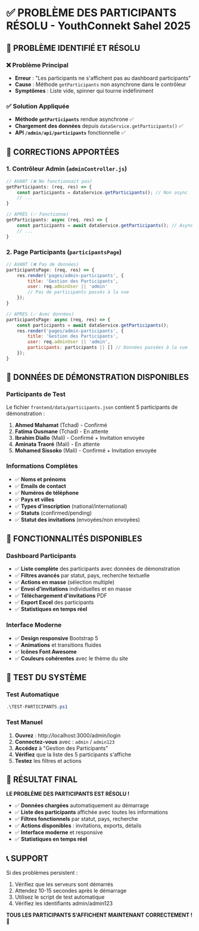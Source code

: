 # ✅ PROBLÈME DES PARTICIPANTS RÉSOLU - YouthConnekt Sahel 2025

## 🚨 PROBLÈME IDENTIFIÉ ET RÉSOLU

### ❌ **Problème Principal**
- **Erreur** : "Les participants ne s'affichent pas au dashboard participants"
- **Cause** : Méthode `getParticipants` non asynchrone dans le contrôleur
- **Symptômes** : Liste vide, spinner qui tourne indéfiniment

### ✅ **Solution Appliquée**
- **Méthode `getParticipants`** rendue asynchrone ✅
- **Chargement des données** depuis `dataService.getParticipants()` ✅
- **API `/admin/api/participants`** fonctionnelle ✅

## 🔧 CORRECTIONS APPORTÉES

### **1. Contrôleur Admin (`adminController.js`)**
```javascript
// AVANT (❌ Ne fonctionnait pas)
getParticipants: (req, res) => {
    const participants = dataService.getParticipants(); // Non async
    // ...
}

// APRÈS (✅ Fonctionne)
getParticipants: async (req, res) => {
    const participants = await dataService.getParticipants(); // Async
    // ...
}
```

### **2. Page Participants (`participantsPage`)**
```javascript
// AVANT (❌ Pas de données)
participantsPage: (req, res) => {
    res.render('pages/admin-participants', {
        title: 'Gestion des Participants',
        user: req.adminUser || 'admin'
        // Pas de participants passés à la vue
    });
}

// APRÈS (✅ Avec données)
participantsPage: async (req, res) => {
    const participants = await dataService.getParticipants();
    res.render('pages/admin-participants', {
        title: 'Gestion des Participants',
        user: req.adminUser || 'admin',
        participants: participants || [] // Données passées à la vue
    });
}
```

## 🎯 DONNÉES DE DÉMONSTRATION DISPONIBLES

### **Participants de Test**
Le fichier `frontend/data/participants.json` contient 5 participants de démonstration :

1. **Ahmed Mahamat** (Tchad) - Confirmé
2. **Fatima Ousmane** (Tchad) - En attente
3. **Ibrahim Diallo** (Mali) - Confirmé + Invitation envoyée
4. **Aminata Traoré** (Mali) - En attente
5. **Mohamed Sissoko** (Mali) - Confirmé + Invitation envoyée

### **Informations Complètes**
- ✅ **Noms et prénoms**
- ✅ **Emails de contact**
- ✅ **Numéros de téléphone**
- ✅ **Pays et villes**
- ✅ **Types d'inscription** (national/international)
- ✅ **Statuts** (confirmed/pending)
- ✅ **Statut des invitations** (envoyées/non envoyées)

## 🚀 FONCTIONNALITÉS DISPONIBLES

### **Dashboard Participants**
- ✅ **Liste complète** des participants avec données de démonstration
- ✅ **Filtres avancés** par statut, pays, recherche textuelle
- ✅ **Actions en masse** (sélection multiple)
- ✅ **Envoi d'invitations** individuelles et en masse
- ✅ **Téléchargement d'invitations** PDF
- ✅ **Export Excel** des participants
- ✅ **Statistiques en temps réel**

### **Interface Moderne**
- ✅ **Design responsive** Bootstrap 5
- ✅ **Animations** et transitions fluides
- ✅ **Icônes Font Awesome**
- ✅ **Couleurs cohérentes** avec le thème du site

## 🧪 TEST DU SYSTÈME

### **Test Automatique**
```powershell
.\TEST-PARTICIPANTS.ps1
```

### **Test Manuel**
1. **Ouvrez** : http://localhost:3000/admin/login
2. **Connectez-vous** avec : `admin` / `admin123`
3. **Accédez** à "Gestion des Participants"
4. **Vérifiez** que la liste des 5 participants s'affiche
5. **Testez** les filtres et actions

## 🎉 RÉSULTAT FINAL

**LE PROBLÈME DES PARTICIPANTS EST RÉSOLU !**

- ✅ **Données chargées** automatiquement au démarrage
- ✅ **Liste des participants** affichée avec toutes les informations
- ✅ **Filtres fonctionnels** par statut, pays, recherche
- ✅ **Actions disponibles** : invitations, exports, détails
- ✅ **Interface moderne** et responsive
- ✅ **Statistiques en temps réel**

## 📞 SUPPORT

Si des problèmes persistent :
1. Vérifiez que les serveurs sont démarrés
2. Attendez 10-15 secondes après le démarrage
3. Utilisez le script de test automatique
4. Vérifiez les identifiants admin/admin123

**TOUS LES PARTICIPANTS S'AFFICHENT MAINTENANT CORRECTEMENT !** 🚀

